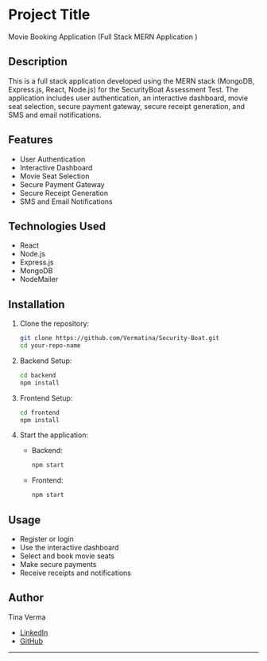 # Project Title

Movie Booking Application (Full Stack MERN Application )

## Description

This is a full stack application developed using the MERN stack (MongoDB, Express.js, React, Node.js) for the SecurityBoat Assessment Test. The application includes user authentication, an interactive dashboard, movie seat selection, secure payment gateway, secure receipt generation, and SMS and email notifications.

## Features

- User Authentication
- Interactive Dashboard
- Movie Seat Selection
- Secure Payment Gateway
- Secure Receipt Generation
- SMS and Email Notifications

## Technologies Used

- React
- Node.js
- Express.js
- MongoDB
- NodeMailer

## Installation

1. Clone the repository:
    ```bash
    git clone https://github.com/Vermatina/Security-Boat.git
    cd your-repo-name
    ```

2. Backend Setup:
    ```bash
    cd backend
    npm install
    ```

3. Frontend Setup:
    ```bash
    cd frontend
    npm install
    ```


4. Start the application:
    - Backend: 
        ```bash
        npm start
        ```
    - Frontend:
        ```bash
        npm start
        ```

## Usage

- Register or login
- Use the interactive dashboard
- Select and book movie seats
- Make secure payments
- Receive receipts and notifications

## Author

Tina Verma

- [LinkedIn](https://www.linkedin.com/in/tina-verma)
- [GitHub](https://github.com/Vermatina)

---

